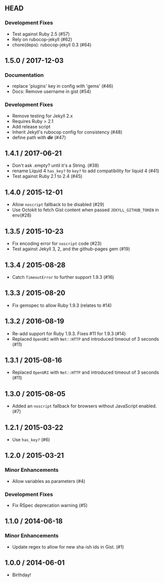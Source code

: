 ## HEAD

### Development Fixes

  * Test against Ruby 2.5 (#57)
  * Rely on rubocop-jekyll (#62)
  * chore(deps): rubocop-jekyll 0.3 (#64)

## 1.5.0 / 2017-12-03

### Documentation

  * replace &#39;plugins&#39; key in config with &#39;gems&#39; (#46)
  * Docs: Remove username in gist (#54)

### Development Fixes

  * Remove testing for Jekyll 2.x
  * Requires Ruby > 2.1
  * Add release script
  * Inherit Jekyll&#39;s rubocop config for consistency (#48)
  * define path with __dir__ (#47)

## 1.4.1 / 2017-06-21

  * Don't ask .empty? until it's a String. (#38)
  * rename Liquid 4 `has_key?` to `key?` to add compatibility for liquid 4 (#41)
  * Test against Ruby 2.1 to 2.4 (#45)

## 1.4.0 / 2015-12-01

  * Allow `noscript` fallback to be disabled (#29)
  * Use Octokit to fetch Gist content when passed `JEKYLL_GITHUB_TOKEN` in env(#28)

## 1.3.5 / 2015-10-23

  * Fix encoding error for `noscript` code (#23)
  * Test against Jekyll 3, 2, and the github-pages gem (#19)

## 1.3.4 / 2015-08-28

  * Catch `TimeoutError` to further support 1.9.3 (#16)

## 1.3.3 / 2015-08-20

  * Fix gemspec to allow Ruby 1.9.3 (relates to #14)

## 1.3.2 / 2016-08-19

  * Re-add support for Ruby 1.9.3. Fixes #11 for 1.9.3 (#14)
  * Replaced `OpenURI` with `Net::HTTP` and introduced timeout of 3 seconds (#11)

## 1.3.1 / 2015-08-16

  * Replaced `OpenURI` with `Net::HTTP` and introduced timeout of 3 seconds (#11)

## 1.3.0 / 2015-08-05

  * Added an `noscript` fallback for browsers without JavaScript enabled. (#7)

## 1.2.1 / 2015-03-22

  * Use `has_key?` (#6)

## 1.2.0 / 2015-03-21

### Minor Enhancements

  * Allow variables as parameters (#4)

### Development Fixes

  * Fix RSpec deprecation warning (#5)

## 1.1.0 / 2014-06-18

### Minor Enhancements

  * Update regex to allow for new sha-ish ids in Gist. (#1)

## 1.0.0 / 2014-06-01

  * Birthday!
